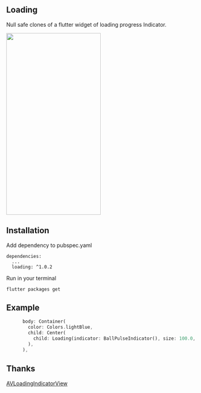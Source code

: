 ## Loading

Null safe clones of a flutter widget of loading progress Indicator.

<img src="./art/loading.gif" width=250 height=480/>

## Installation

Add dependency to pubspec.yaml

```
dependencies:
  ...
  loading: ^1.0.2
```
Run in your terminal

```
flutter packages get
```



## Example

``` Dart
      body: Container(
        color: Colors.lightBlue,
        child: Center(
          child: Loading(indicator: BallPulseIndicator(), size: 100.0, color: Colors.pink),
        ),
      ),
```

## Thanks

[AVLoadingIndicatorView](https://github.com/81813780/AVLoadingIndicatorView)

